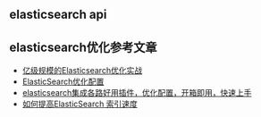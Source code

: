 ## elasticsearch api


## elasticsearch优化参考文章
* [亿级规模的Elasticsearch优化实战](http://chuansong.me/n/1610745)
* [ElasticSearch优化配置](http://www.cnblogs.com/Jerryshome/p/5036171.html)
* [elasticsearch集成各路好用插件，优化配置，开箱即用，快速上手](https://github.com/full-stack-engineer/elasticsearch-integrated)
* [如何提高ElasticSearch 索引速度](http://www.jianshu.com/p/5eeeeb4375d4)